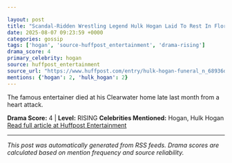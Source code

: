 ```yaml
---

layout: post
title: "Scandal-Ridden Wrestling Legend Hulk Hogan Laid To Rest In Florida""
date: 2025-08-07 09:23:59 +0000
categories: gossip
tags: ['hogan', 'source-huffpost_entertainment', 'drama-rising']
drama_score: 4
primary_celebrity: hogan
source: huffpost_entertainment
source_url: "https://www.huffpost.com/entry/hulk-hogan-funeral_n_68936de0e4b0d3424bc47973""
mentions: {'hogan': 2, 'hulk_hogan': 2}
---
```


The famous entertainer died at his Clearwater home late last month from a heart attack.

**Drama Score:** 4 | **Level:** RISING **Celebrities Mentioned:** Hogan, Hulk Hogan [Read full article at Huffpost Entertainment](https://www.huffpost.com/entry/hulk-hogan-funeral_n_68936de0e4b0d3424bc47973)

---

*This post was automatically generated from RSS feeds. Drama scores are calculated based on mention frequency and source reliability.*